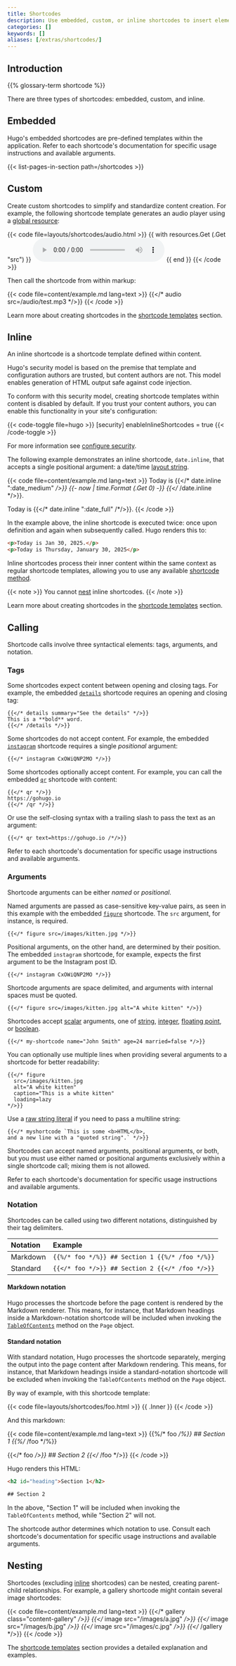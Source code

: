 ```yaml
---
title: Shortcodes
description: Use embedded, custom, or inline shortcodes to insert elements such as videos, images, and social media embeds into your content.
categories: []
keywords: []
aliases: [/extras/shortcodes/]
---
```


## Introduction

{{% glossary-term shortcode %}}

There are three types of shortcodes: embedded, custom, and inline.

## Embedded

Hugo's embedded shortcodes are pre-defined templates within the application. Refer to each shortcode's documentation for specific usage instructions and available arguments.

{{< list-pages-in-section path=/shortcodes >}}

## Custom

Create custom shortcodes to simplify and standardize content creation. For example, the following shortcode template generates an audio player using a [global resource](g):

{{< code file=layouts/shortcodes/audio.html >}}
{{ with resources.Get (.Get "src") }}
  <audio controls preload="auto" src="{{ .RelPermalink }}"></audio>
{{ end }}
{{< /code >}}

Then call the shortcode from within markup:

{{< code file=content/example.md lang=text >}}
{{</* audio src=/audio/test.mp3 */>}}
{{< /code >}}

Learn more about creating shortcodes in the [shortcode templates] section.

[shortcode templates]: /templates/shortcode/

## Inline

An inline shortcode is a shortcode template defined within content.

Hugo's security model is based on the premise that template and configuration authors are trusted, but content authors are not. This model enables generation of HTML output safe against code injection.

To conform with this security model, creating shortcode templates within content is disabled by default. If you trust your content authors, you can enable this functionality in your site's configuration:

{{< code-toggle file=hugo >}}
[security]
enableInlineShortcodes = true
{{< /code-toggle >}}

For more information see [configure security](/configuration/security).

The following example demonstrates an inline shortcode, `date.inline`, that accepts a single positional argument: a date/time [layout string].

[layout string]: /functions/time/format/#layout-string

{{< code file=content/example.md lang=text >}}
Today is
{{</* date.inline ":date_medium" */>}}
  {{- now | time.Format (.Get 0) -}}
{{</* /date.inline */>}}.

Today is {{</* date.inline ":date_full" /*/>}}.
{{< /code >}}

In the example above, the inline shortcode is executed twice: once upon definition and again when subsequently called. Hugo renders this to:

```html
<p>Today is Jan 30, 2025.</p>
<p>Today is Thursday, January 30, 2025</p>
```

Inline shortcodes process their inner content within the same context as regular shortcode templates, allowing you to use any available [shortcode method].

[shortcode method]: /templates/shortcode/#methods

{{< note >}}
You cannot [nest](#nesting) inline shortcodes.
{{< /note >}}

Learn more about creating shortcodes in the [shortcode templates] section.

## Calling

Shortcode calls involve three syntactical elements: tags, arguments, and notation.

### Tags

Some shortcodes expect content between opening and closing tags. For example, the embedded [`details`] shortcode requires an opening and closing tag:

```text
{{</* details summary="See the details" */>}}
This is a **bold** word.
{{</* /details */>}}
```

Some shortcodes do not accept content. For example, the embedded [`instagram`] shortcode requires a single _positional_ argument:

```text
{{</* instagram CxOWiQNP2MO */>}}
```

Some shortcodes optionally accept content. For example, you can call the embedded [`qr`] shortcode with content:

```text
{{</* qr */>}}
https://gohugo.io
{{</* /qr */>}}
```

Or use the self-closing syntax with a trailing slash to pass the text as an argument:

```text
{{</* qr text=https://gohugo.io /*/>}}
```

[`details`]: /shortcodes/details
[`instagram`]: /shortcodes/instagram
[`qr`]: /shortcodes/qr

Refer to each shortcode's documentation for specific usage instructions and available arguments.

### Arguments

Shortcode arguments can be either _named_ or _positional_.

Named arguments are passed as case-sensitive key-value pairs, as seen in this example with the embedded [`figure`] shortcode. The `src` argument, for instance, is required.

[`figure`]: /shortcodes/figure

```text
{{</* figure src=/images/kitten.jpg */>}}
```

Positional arguments, on the other hand, are determined by their position. The embedded `instagram` shortcode, for example, expects the first argument to be the Instagram post ID.

```text
{{</* instagram CxOWiQNP2MO */>}}
```

Shortcode arguments are space delimited, and arguments with internal spaces must be quoted.

```text
{{</* figure src=/images/kitten.jpg alt="A white kitten" */>}}
```

Shortcodes accept [scalar](g) arguments, one of [string](g), [integer](g), [floating point](g), or [boolean](g).

```text
{{</* my-shortcode name="John Smith" age=24 married=false */>}}
```

You can optionally use multiple lines when providing several arguments to a shortcode for better readability:

```text
{{</* figure
  src=/images/kitten.jpg
  alt="A white kitten"
  caption="This is a white kitten"
  loading=lazy
*/>}}
```

Use a [raw string literal](g) if you need to pass a multiline string:

```text
{{</* myshortcode `This is some <b>HTML</b>,
and a new line with a "quoted string".` */>}}
```

Shortcodes can accept named arguments, positional arguments, or both, but you must use either named or positional arguments exclusively within a single shortcode call; mixing them is not allowed.

Refer to each shortcode's documentation for specific usage instructions and available arguments.

### Notation

Shortcodes can be called using two different notations, distinguished by their tag delimiters.

Notation|Example
:--|:--
Markdown|`{{%/* foo */%}} ## Section 1 {{%/* /foo */%}}`
Standard|`{{</* foo */>}} ## Section 2 {{</* /foo */>}}`

#### Markdown notation

Hugo processes the shortcode before the page content is rendered by the Markdown renderer. This means, for instance, that Markdown headings inside a Markdown-notation shortcode will be included when invoking the [`TableOfContents`] method on the `Page` object.

[`TableOfContents`]: /methods/page/tableofcontents/

#### Standard notation

With standard notation, Hugo processes the shortcode separately, merging the output into the page content after Markdown rendering. This means, for instance, that Markdown headings inside a standard-notation shortcode will be excluded when invoking the `TableOfContents` method on the `Page` object.

By way of example, with this shortcode template:

{{< code file=layouts/shortcodes/foo.html >}}
{{ .Inner }}
{{< /code >}}

And this markdown:

{{< code file=content/example.md lang=text >}}
{{%/* foo */%}} ## Section 1 {{%/* /foo */%}}

{{</* foo */>}} ## Section 2 {{</* /foo */>}}
{{< /code >}}

Hugo renders this HTML:

```html
<h2 id="heading">Section 1</h2>

## Section 2
```

In the above, "Section 1" will be included when invoking the `TableOfContents` method, while "Section 2" will not.

The shortcode author determines which notation to use. Consult each shortcode's documentation for specific usage instructions and available arguments.

## Nesting

Shortcodes (excluding [inline](#inline) shortcodes) can be nested, creating parent-child relationships. For example, a gallery shortcode might contain several image shortcodes:

{{< code file=content/example.md lang=text >}}
{{</* gallery class="content-gallery" */>}}
  {{</* image src="/images/a.jpg" */>}}
  {{</* image src="/images/b.jpg" */>}}
  {{</* image src="/images/c.jpg" */>}}
{{</* /gallery */>}}
{{< /code >}}

The [shortcode templates][nesting] section provides a detailed explanation and examples.

[nesting]: /templates/shortcode/#nesting
